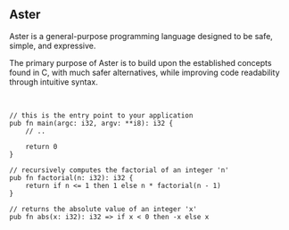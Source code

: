 ## Aster

Aster is a general-purpose programming language designed to be safe, simple, and expressive.

The primary purpose of Aster is to build upon the established concepts found in C, with much safer alternatives, while improving code readability through intuitive syntax.

<br/>

```
// this is the entry point to your application
pub fn main(argc: i32, argv: **i8): i32 {
    // ..

    return 0
}
  
// recursively computes the factorial of an integer 'n'
pub fn factorial(n: i32): i32 {
    return if n <= 1 then 1 else n * factorial(n - 1)
}

// returns the absolute value of an integer 'x'
pub fn abs(x: i32): i32 => if x < 0 then -x else x
```